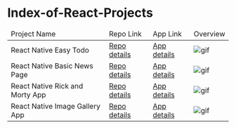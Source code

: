 # Index-of-React-Projects

<table>
    <thead>
        <tr>
            <td>Project Name</td>
            <td>Repo Link</td>
            <td>App Link</td>
            <td>Overview</td>
        </tr>
    </thead>
    <tbody>
        <tr>
            <td>React Native Easy Todo</td>
            <td><a href="https://github.com/frcihan/React-Native-Easy-Todo" target="_blank">Repo details</a></td>
            <td><a href="https://play.google.com/store/apps/details?id=com.easytodo" target="_blank">App details</a></td>
            <td><img src="https://github.com/frcihan/frcihan/blob/main/animation_500_kd7ngokt.gif" alt="gif"></td>
        </tr>
        <tr>
            <td>React Native Basic News Page</td>
            <td><a href="https://github.com/frcihan/React-Native-Basic-News-Page" target="_blank">Repo details</a></td>
            <td><a href="#" target="_blank">App details</a></td>
            <td><img src="https://github.com/frcihan/frcihan/blob/main/animation_500_kd7ngokt.gif" alt="gif"></td>
        </tr>
        <tr>
            <td>React Native Rick and Morty App</td>
            <td><a href="#" target="_blank">Repo details</a></td>
            <td><a href="https://snack.expo.io/@farukcihan/axios-get-image" target="_blank">App details</a></td>
            <td><img src="https://github.com/frcihan/frcihan/blob/main/animation_500_kd7ngokt.gif" alt="gif"></td>
        </tr>
        <tr>
            <td>React Native Image Gallery App</td>
            <td><a href="https://github.com/frcihan/react-native-image-gallery-app" target="_blank">Repo details</a></td>
            <td><a href="https://github.com/frcihan/react-native-image-gallery-app/blob/master/README.md" target="_blank">App details</a></td>
            <td><img src="https://github.com/frcihan/react-native-image-gallery-app/blob/master/imageGallery.gif" alt="gif"></td>
        </tr>
    </tbody>
</table>

